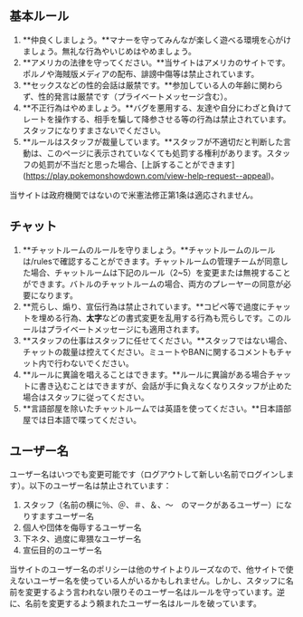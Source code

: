 ## 基本ルール
1. **仲良くしましょう。**マナーを守ってみんなが楽しく遊べる環境を心がけましょう。無礼な行為やいじめはやめましょう。
2. **アメリカの法律を守ってください。**当サイトはアメリカのサイトです。ポルノや海賊版メディアの配布、誹謗中傷等は禁止されています。
3. **セックスなどの性的会話は厳禁です。**参加している人の年齢に関わらず、性的発言は厳禁です（プライベートメッセージ含む）。
4. **不正行為はやめましょう。**バグを悪用する、友達や自分にわざと負けてレートを操作する、相手を騙して降参させる等の行為は禁止されています。スタッフになりすまさないでください。
5. **ルールはスタッフが裁量しています。**スタッフが不適切だと判断した言動は、このページに表示されていなくても処罰する権利があります。スタッフの処罰が不当だと思った場合、[上訴することができます] (https://play.pokemonshowdown.com/view-help-request--appeal)。

当サイトは政府機関ではないので米憲法修正第1条は適応されません。

## チャット
1. **チャットルームのルールを守りましょう。**チャットルームのルールは/rulesで確認することができます。チャットルームの管理チームが同意した場合、チャットルームは下記のルール（2~5）を変更または無視することができます。バトルのチャットルームの場合、両方のプレーヤーの同意が必要になります。
2. **荒らし、煽り、宣伝行為は禁止されています。**コピペ等で過度にチャットを埋める行為、**太字**などの書式変更を乱用する行為も荒らしです。このルールはプライベートメッセージにも適用されます。
3. **スタッフの仕事はスタッフに任せてください。**スタッフではない場合、チャットの裁量は控えてください。ミュートやBANに関するコメントもチャット内で行わないでください。
4. **ルールに異論を唱えることはできます。**ルールに異論がある場合チャットに書き込むことはできますが、会話が手に負えなくなりスタッフが止めた場合はスタッフに従ってください。
5. **言語部屋を除いたチャットルームでは英語を使ってください。**日本語部屋では日本語で喋ってください。

## ユーザー名
ユーザー名はいつでも変更可能です（ログアウトして新しい名前でログインします）。以下のユーザー名は禁止されています：
1. スタッフ（名前の横に％、＠、＃、＆、〜　のマークがあるユーザー）になりすますユーザー名
2. 個人や団体を侮辱するユーザー名
3. 下ネタ、過度に卑猥なユーザー名
4. 宣伝目的のユーザー名

当サイトのユーザー名のポリシーは他のサイトよりルーズなので、他サイトで使えないユーザー名を使っている人がいるかもしれません。しかし、スタッフに名前を変更するよう言われない限りそのユーザー名はルールを守っています。逆に、名前を変更するよう頼まれたユーザー名はルールを破っています。
